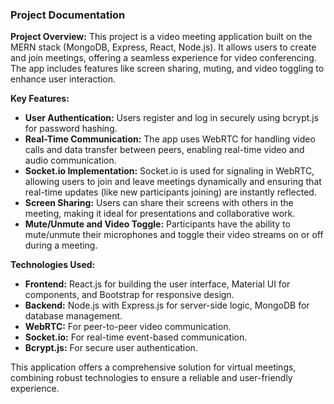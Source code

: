 ### Project Documentation

**Project Overview:**
This project is a video meeting application built on the MERN stack (MongoDB, Express, React, Node.js). It allows users to create and join meetings, offering a seamless experience for video conferencing. The app includes features like screen sharing, muting, and video toggling to enhance user interaction.

**Key Features:**
- **User Authentication:** Users register and log in securely using bcrypt.js for password hashing.
- **Real-Time Communication:** The app uses WebRTC for handling video calls and data transfer between peers, enabling real-time video and audio communication.
- **Socket.io Implementation:** Socket.io is used for signaling in WebRTC, allowing users to join and leave meetings dynamically and ensuring that real-time updates (like new participants joining) are instantly reflected.
- **Screen Sharing:** Users can share their screens with others in the meeting, making it ideal for presentations and collaborative work.
- **Mute/Unmute and Video Toggle:** Participants have the ability to mute/unmute their microphones and toggle their video streams on or off during a meeting.

**Technologies Used:**
- **Frontend:** React.js for building the user interface, Material UI for components, and Bootstrap for responsive design.
- **Backend:** Node.js with Express.js for server-side logic, MongoDB for database management.
- **WebRTC:** For peer-to-peer video communication.
- **Socket.io:** For real-time event-based communication.
- **Bcrypt.js:** For secure user authentication.

This application offers a comprehensive solution for virtual meetings, combining robust technologies to ensure a reliable and user-friendly experience.
